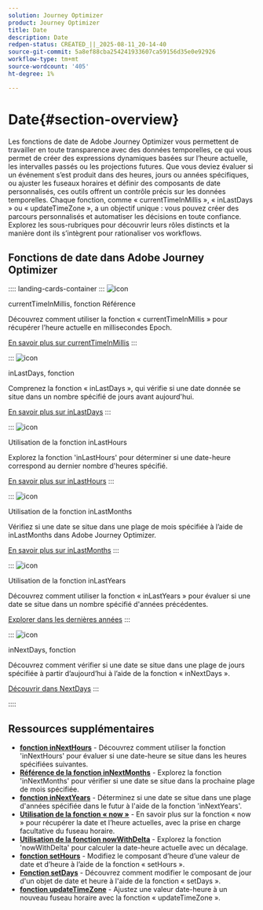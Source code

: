```yaml
---
solution: Journey Optimizer
product: Journey Optimizer
title: Date
description: Date
redpen-status: CREATED_||_2025-08-11_20-14-40
source-git-commit: 5a8ef88cba254241933607ca59156d35e0e92926
workflow-type: tm+mt
source-wordcount: '405'
ht-degree: 1%

---
```



# Date{#section-overview}

Les fonctions de date de Adobe Journey Optimizer vous permettent de travailler en toute transparence avec des données temporelles, ce qui vous permet de créer des expressions dynamiques basées sur l’heure actuelle, les intervalles passés ou les projections futures. Que vous deviez évaluer si un événement s’est produit dans des heures, jours ou années spécifiques, ou ajuster les fuseaux horaires et définir des composants de date personnalisés, ces outils offrent un contrôle précis sur les données temporelles. Chaque fonction, comme « currentTimeInMillis », « inLastDays » ou « updateTimeZone », a un objectif unique : vous pouvez créer des parcours personnalisés et automatiser les décisions en toute confiance. Explorez les sous-rubriques pour découvrir leurs rôles distincts et la manière dont ils s’intègrent pour rationaliser vos workflows.

## Fonctions de date dans Adobe Journey Optimizer

:::: landing-cards-container
:::
![icon](https://cdn.experienceleague.adobe.com/icons/code-branch.svg)

currentTimeInMillis, fonction Référence

Découvrez comment utiliser la fonction « currentTimeInMillis » pour récupérer l’heure actuelle en millisecondes Epoch.

[En savoir plus sur currentTimeInMillis](../using/building-journeys/functions/functioncurrenttimeinmillis.md)
:::

:::
![icon](https://cdn.experienceleague.adobe.com/icons/code-branch.svg)

inLastDays, fonction

Comprenez la fonction « inLastDays », qui vérifie si une date donnée se situe dans un nombre spécifié de jours avant aujourd&#39;hui.

[En savoir plus sur inLastDays](../using/building-journeys/functions/functioninlastdays.md)
:::

:::
![icon](https://cdn.experienceleague.adobe.com/icons/code-branch.svg)

Utilisation de la fonction inLastHours

Explorez la fonction &#39;inLastHours&#39; pour déterminer si une date-heure correspond au dernier nombre d&#39;heures spécifié.

[En savoir plus sur inLastHours](../using/building-journeys/functions/functioninlasthours.md)
:::

:::
![icon](https://cdn.experienceleague.adobe.com/icons/code-branch.svg)

Utilisation de la fonction inLastMonths

Vérifiez si une date se situe dans une plage de mois spécifiée à l’aide de inLastMonths dans Adobe Journey Optimizer.

[En savoir plus sur inLastMonths](../using/building-journeys/functions/functioninlastmonths.md)
:::

:::
![icon](https://cdn.experienceleague.adobe.com/icons/code-branch.svg)

Utilisation de la fonction inLastYears

Découvrez comment utiliser la fonction « inLastYears » pour évaluer si une date se situe dans un nombre spécifié d&#39;années précédentes.

[Explorer dans les dernières années](../using/building-journeys/functions/functioninlastyears.md)
:::

:::
![icon](https://cdn.experienceleague.adobe.com/icons/code-branch.svg)

inNextDays, fonction

Découvrez comment vérifier si une date se situe dans une plage de jours spécifiée à partir d’aujourd’hui à l’aide de la fonction « inNextDays ».

[Découvrir dans NextDays](../using/building-journeys/functions/functioninnextdays.md)
:::

::::


## Ressources supplémentaires

- **[fonction inNextHours](../using/building-journeys/functions/functioninnexthours.md)** - Découvrez comment utiliser la fonction &#39;inNextHours&#39; pour évaluer si une date-heure se situe dans les heures spécifiées suivantes.
- **[Référence de la fonction inNextMonths](../using/building-journeys/functions/functioninnextmonths.md)** - Explorez la fonction &#39;inNextMonths&#39; pour vérifier si une date se situe dans la prochaine plage de mois spécifiée.
- **[fonction inNextYears](../using/building-journeys/functions/functioninnextyears.md)** - Déterminez si une date se situe dans une plage d&#39;années spécifiée dans le futur à l&#39;aide de la fonction &#39;inNextYears&#39;.
- **[Utilisation de la fonction « now »](../using/building-journeys/functions/functionnow.md)** - En savoir plus sur la fonction « now » pour récupérer la date et l’heure actuelles, avec la prise en charge facultative du fuseau horaire.
- **[Utilisation de la fonction nowWithDelta](../using/building-journeys/functions/functionnowwithdelta.md)** - Explorez la fonction &#39;nowWithDelta&#39; pour calculer la date-heure actuelle avec un décalage.
- **[fonction setHours](../using/building-journeys/functions/functionsethours.md)** - Modifiez le composant d’heure d’une valeur de date et d’heure à l’aide de la fonction « setHours ».
- **[Fonction setDays](../using/building-journeys/functions/functionsetdays.md)** - Découvrez comment modifier le composant de jour d&#39;un objet de date et heure à l&#39;aide de la fonction « setDays ».
- **[fonction updateTimeZone](../using/building-journeys/functions/functionupdatetimezone.md)** - Ajustez une valeur date-heure à un nouveau fuseau horaire avec la fonction « updateTimeZone ».

